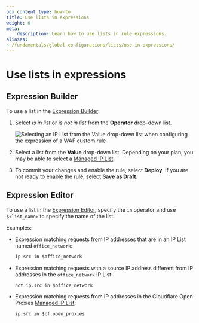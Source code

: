 ```yaml
---
pcx_content_type: how-to
title: Use lists in expressions
weight: 6
meta:
    description: Learn how to use lists in rule expressions.
aliases:
- /fundamentals/global-configurations/lists/use-in-expressions/
---
```


# Use lists in expressions

## Expression Builder

To use a list in the [Expression Builder](/ruleset-engine/rules-language/expressions/edit-expressions/#expression-builder):

1. Select _is in list_ or _is not in list_ from the **Operator** drop-down list.

    ![Selecting an IP List from the Value drop-down list when configuring the expression of a WAF custom rule](/images/fundamentals/lists/cf-open-proxies-list.png)

1. Select a list from the **Value** drop-down list. Depending on your plan, you may be able to select a [Managed IP List](/fundamentals/global-configurations/lists/ip-lists/#managed-ip-lists).

1. To commit your changes and enable the rule, select **Deploy**. If you are not ready to enable the rule, select **Save as Draft**.

## Expression Editor

To use a list in the [Expression Editor](/ruleset-engine/rules-language/expressions/edit-expressions/#expression-editor), specify the `in` operator and use `$<list_name>` to specify the name of the list.

Examples:

* Expression matching requests from IP addresses that are in an IP List named `office_network`:

    ```txt
    ip.src in $office_network
    ```

* Expression matching requests with a source IP address different from IP addresses in the `office_network` IP List:

    ```txt
    not ip.src in $office_network
    ```

* Expression matching requests from IP addresses in the Cloudflare Open Proxies [Managed IP List](/fundamentals/global-configurations/lists/ip-lists/#managed-ip-lists):

    ```txt
    ip.src in $cf.open_proxies
    ```
